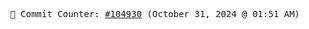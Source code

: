 <p align="center">
    <samp>
        📮 Commit Counter: <a href="https://github.com/Javascript-void0/Javascript-void0/commits/main">#104930</a> (October 31, 2024 @ 01:51 AM)
    </samp>
</p>